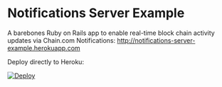 # Notifications Server Example

A barebones Ruby on Rails app to enable real-time block chain activity updates via Chain.com Notifications: http://notifications-server-example.herokuapp.com

Deploy directly to Heroku:

[![Deploy](https://www.herokucdn.com/deploy/button.png)](https://heroku.com/deploy?template=https://github.com/chain-engineering/notifications-server-example/tree/master)